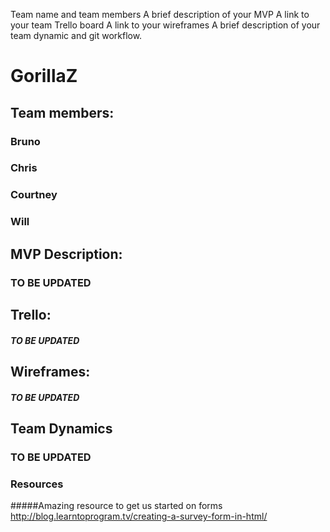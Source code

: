 Team name and team members
A brief description of your MVP
A link to your team Trello board
A link to your wireframes
A brief description of your team dynamic and git workflow.

# GorillaZ
## Team members:
### Bruno
### Chris
### Courtney
### Will

## MVP Description:
### TO BE UPDATED

## Trello:
##### TO BE UPDATED

## Wireframes:
##### TO BE UPDATED

## Team Dynamics
### TO BE UPDATED
### Resources
#####Amazing resource to get us started on forms
http://blog.learntoprogram.tv/creating-a-survey-form-in-html/